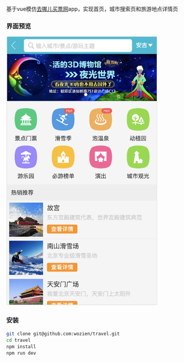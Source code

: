 基于vue模仿[去哪儿买票网](http://touch.piao.qunar.com/)app，实现首页，城市搜索页和旅游地点详情页

### 界面预览

<img src="./src/assets/img/1.png" width="400">

### 安装

```bash
git clone git@github.com:wozien/travel.git
cd travel
npm install
npm run dev
```